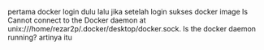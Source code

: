 pertama docker login dulu lalu jika setelah login sukses 
docker image ls
Cannot connect to the Docker daemon at unix:///home/rezar2p/.docker/desktop/docker.sock. Is the docker daemon running?
artinya itu 